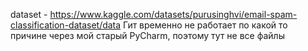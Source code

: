 dataset - https://www.kaggle.com/datasets/purusinghvi/email-spam-classification-dataset/data
Гит временно не работает по какой то причине через мой старый PyCharm, поэтому тут не все файлы
